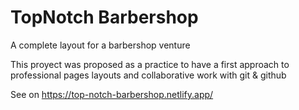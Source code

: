 # TopNotch Barbershop

A complete layout for a barbershop venture

This proyect was proposed as a practice to have a first approach to professional pages layouts and collaborative work with git & github

See on https://top-notch-barbershop.netlify.app/
